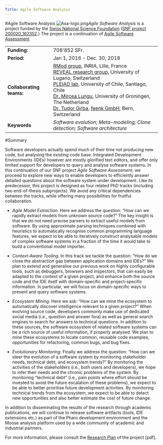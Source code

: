 ```yaml
---
Title: Agile Software Analysis
---
```

#Agile Software Analysis
![Asa-logo.png](%assets_url%/files/54/v4kl5a1k0snggemb5a6lfdmhj2phil/asa-logo.png)*Agile Software Analysis* is a project funded by the [Swiss National Science Foundation](http://www.snf.ch/) ([SNF project 200020_162352](http://p3.snf.ch/Project-162352).)
The project is a continuation of [Agile Software Assessment](%base_url%/research/snf13)

| | |
|---|---|
|**Funding:**|708'852 SFr.
|**Period:**|Jan 1, 2016 - Dec. 30, 2018
|**Collaborating teams:**|[RMod group](http://rmod.lille.inria.fr/), INRIA, Lille, France<br/>[REVEAL research group](http://www.inf.unisi.ch/faculty/lanza/), University of Lugano, Switzerland<br/>[PLEIAD lab](http://pleiad.dcc.uchile.cl), University of Chile, Santiago, Chile<br/>[Dr. Mircea Lungu](https://rug.academia.edu/MirceaLungu), University of Groningen, The Netherland<br/>[Dr. Tudor Girba](http://www.tudorgirba.com), [feenk GmbH](http://feenk.com), Bern, Switzerland
|**Keywords**|*Software evolution; Meta-modeling; Clone detection; Software architecture*

#Summary

Software developers actually spend much of their time not producing new code, but analysing the existing code base. Integrated Development Environments (IDEs) however are mostly glorified text editors, and offer only limited support for developers to query and analyse software systems. In this continuation of our SNF project *Agile Software Assessment*, we proceed to explore new ways to enable developers to efficiently answer detailed questions about the software system under development.
Like its predecessor, this project is designed as four related PhD tracks (including two end-of-thesis subprojects). We avoid any critical dependencies between the tracks, while offering many possibilities for fruitful collaboration.


-  *Agile Model Extraction*. Here we address the question: “How can we rapidly extract models from unknown source code?” The key insight is that we do not need precise parsers to extract useful models from software. By using approximate parsing techniques combined with heuristics to automatically recognise common programming language features, we expect to be able to iteratively construct analysable models of complex software systems in a fraction of the time it would take to build a conventional model importer.


-  *Context-Aware Tooling*. In this track we tackle the question: “How do we close the abstraction gap between application domains and IDEs?” We plan to extend and generalise our previous work on highly configurable tools, such as debuggers, browsers and inspectors, that can easily be adapted to the context of a given project, and enhance both the source code and the IDE itself with domain-specific and project-specific information. In particular, we will focus on domain-specific ways to present and query software systems.


-  *Ecosystem Mining*. Here we ask: “How can we mine the ecosystem to automatically discover intelligence relevant to a given project?” When evolving source code, developers commonly make use of dedicated social media (i.e., question and answer fora) as well as general search engines to search for answers to technical questions. In addition to these sources, the software ecosystem of related software systems can be a rich source of useful information, if properly analysed. We plan to mine these ecosystems to locate common, reusable code examples, opportunities for refactoring, common bugs, and bug fixes.


-  *Evolutionary Monitoring*. Finally we address the question: “How can we steer the evolution of a software system by monitoring stakeholder needs, technical debt, and ecosystem trends?” By monitoring the activities of the stakeholders (i.e., both users and developers), we hope to infer their needs and the chronic problems of the system. By monitoring “technical debt” (i.e., pain points where effort should be invested to avoid the future escalation of these problems), we expect to be able to better prioritise future development activities. By monitoring technical trends from the ecosystem, we expect to be able to detect new opportunities and also better estimate the cost of future change.

In addition to disseminating the results of the research through academic publications, we will continue to release software artifacts (tools, IDE extensions etc.) as part of the Pharo development environment and the Moose analysis platform used by a wide community of academic and industrial partners.

For more information, please consult the [Research Plan](/download/projectreports/snf16-part2.pdf) of the project [pdf].

